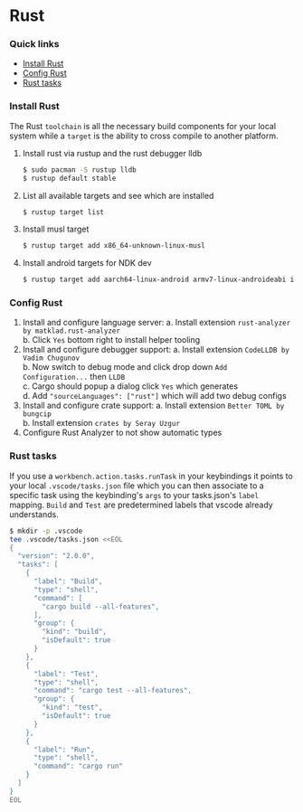 # Rust

### Quick links
* [Install Rust](#install-rust)
* [Config Rust](#config-rust)
* [Rust tasks](#rust-tasks)

### Install Rust
The Rust `toolchain` is all the necessary build components for your local system while a `target` is 
the ability to cross compile to another platform.

1. Install rust via rustup and the rust debugger lldb
   ```bash
   $ sudo pacman -S rustup lldb
   $ rustup default stable
   ```
2. List all available targets and see which are installed
   ```bash
   $ rustup target list
   ```
3. Install musl target
   ```bash
   $ rustup target add x86_64-unknown-linux-musl
   ```
3. Install android targets for NDK dev
   ```bash
   $ rustup target add aarch64-linux-android armv7-linux-androideabi i686-linux-android x86_64-linux-android
   ```

### Config Rust
1. Install and configure language server:
   a. Install extension `rust-analyzer by matklad.rust-analyzer`  
   b. Click `Yes` bottom right to install helper tooling  
2. Install and configure debugger support:
   a. Install extension `CodeLLDB by Vadim Chugunov`  
   b. Now switch to debug mode and click drop down `Add Configuration...` then `LLDB`  
   c. Cargo should popup a dialog click `Yes` which generates   
   d. Add `"sourceLanguages": ["rust"]` which will add two debug configs
3. Install and configure crate support:
   a. Install extension `Better TOML by bungcip`  
   b. Install extension `crates by Seray Uzgur`  
4. Configure Rust Analyzer to not show automatic types

### Rust tasks
If you use a `workbench.action.tasks.runTask` in your keybindings it points to your local 
`.vscode/tasks.json` file which you can then associate to a specific task using the keybinding's 
`args` to your tasks.json's `label` mapping. `Build` and `Test` are predetermined labels that vscode 
already understands.

```bash
$ mkdir -p .vscode
tee .vscode/tasks.json <<EOL
{
  "version": "2.0.0",
  "tasks": [
    {
      "label": "Build",
      "type": "shell",
      "command": [
        "cargo build --all-features",
      ],
      "group": {
        "kind": "build",
        "isDefault": true
      }
    },
    {
      "label": "Test",
      "type": "shell",
      "command": "cargo test --all-features",
      "group": {
        "kind": "test",
        "isDefault": true
      }
    },
    {
      "label": "Run",
      "type": "shell",
      "command": "cargo run"
    }
  ]
}
EOL
```

<!-- 
vim: ts=2:sw=2:sts=2
-->
